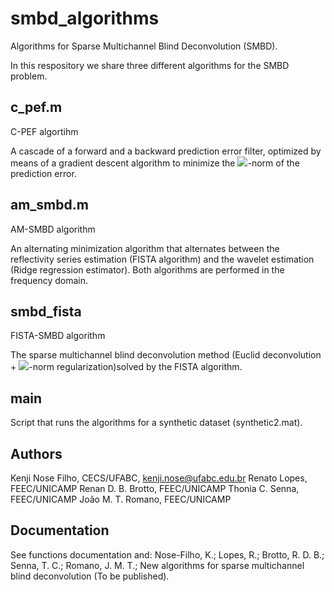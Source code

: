 # smbd_algorithms
Algorithms for Sparse Multichannel Blind Deconvolution (SMBD).

In this respository we share three different algorithms for the SMBD problem.

## c_pef.m

C-PEF algortihm

A cascade of a forward and a backward prediction error filter, optimized by means of a gradient descent algorithm to minimize the <img src="https://render.githubusercontent.com/render/math?math=\ell_1">-norm of the prediction error.

## am_smbd.m

AM-SMBD algorithm

An alternating minimization algorithm that alternates between the reflectivity series estimation (FISTA algorithm) and the wavelet estimation (Ridge regression estimator). Both algorithms are performed in the frequency domain.

## smbd_fista

FISTA-SMBD algorithm

The sparse multichannel blind deconvolution method (Euclid deconvolution + <img src="https://render.githubusercontent.com/render/math?math=\ell_1">-norm regularization)solved by the FISTA algorithm.

## main

Script that runs the algorithms for a synthetic dataset (synthetic2.mat).

## Authors

Kenji Nose Filho, CECS/UFABC, kenji.nose@ufabc.edu.br
Renato Lopes, FEEC/UNICAMP
Renan D. B. Brotto, FEEC/UNICAMP
Thonia C. Senna, FEEC/UNICAMP
João M. T. Romano, FEEC/UNICAMP

## Documentation

See functions documentation and:
Nose-Filho, K.; Lopes, R.; Brotto, R. D. B.; Senna, T. C.; Romano, J. M. T.; New algorithms for sparse multichannel blind deconvolution (To be published).
